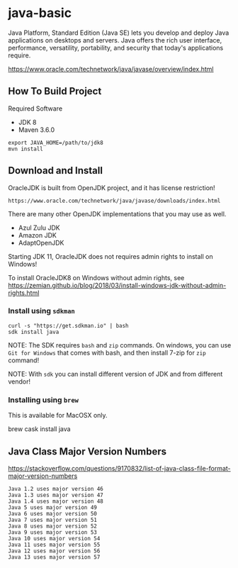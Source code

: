 # java-basic

Java Platform, Standard Edition (Java SE) lets you develop and deploy Java applications 
on desktops and servers. Java offers the rich user interface, performance, versatility, 
portability, and security that today's applications require.

https://www.oracle.com/technetwork/java/javase/overview/index.html

## How To Build Project

Required Software

* JDK 8
* Maven 3.6.0

```
export JAVA_HOME=/path/to/jdk8
mvn install
```

## Download and Install

OracleJDK is built from OpenJDK project, and it has license restriction!

	https://www.oracle.com/technetwork/java/javase/downloads/index.html

There are many other OpenJDK implementations that you may use as well.

- Azul Zulu JDK
- Amazon JDK
- AdaptOpenJDK

Starting JDK 11, OracleJDK does not requires admin rights to install on Windows!

To install OracleJDK8 on Windows without admin rights, 
see https://zemian.github.io/blog/2018/03/install-windows-jdk-without-admin-rights.html

### Install using `sdkman`

```
curl -s "https://get.sdkman.io" | bash
sdk install java
```

NOTE: The SDK requires `bash` and `zip` commands. On windows, you can use `Git for Windows` that 
comes with bash, and then install 7-zip for `zip` command!

NOTE: With `sdk` you can install different version of JDK and from different vendor!

### Installing using `brew`

This is available for MacOSX only.

  brew cask install java


## Java Class Major Version Numbers

https://stackoverflow.com/questions/9170832/list-of-java-class-file-format-major-version-numbers

```
Java 1.2 uses major version 46
Java 1.3 uses major version 47
Java 1.4 uses major version 48
Java 5 uses major version 49
Java 6 uses major version 50
Java 7 uses major version 51
Java 8 uses major version 52
Java 9 uses major version 53
Java 10 uses major version 54
Java 11 uses major version 55
Java 12 uses major version 56
Java 13 uses major version 57
```
